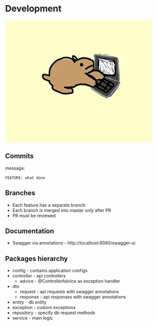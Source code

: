 # Development

<img alt="developer" src=".github/developer.png">

## Commits
message:
```
FEATURE: what done
```

## Branches
- Each feature has a separate branch
- Each branch is merged into master only after PR
- PR must be reviewed

## Documentation
- Swagger via annotations - http://localhost:8080/swagger-ui

## Packages hierarchy
- config - contains application configs 
- controller - api controllers
  - advice - @ControllerAdvice as exception handler 
- dto 
  - request - api requests with swagger annotations
  - response - api responses with swagger annotations
- entity - db entity
- exception - custom exceptions
- repository - specify db request methods
- service - main logic 
